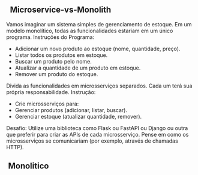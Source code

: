 ## &nbsp; Microservice-vs-Monolith

Vamos imaginar um sistema simples de gerenciamento de estoque. Em um modelo monolítico, todas as funcionalidades estariam em um único programa.
Instruções do Programa:
- Adicionar um novo produto ao estoque (nome, quantidade, preço).
- Listar todos os produtos em estoque.
- Buscar um produto pelo nome.
- Atualizar a quantidade de um produto em estoque.
- Remover um produto do estoque.


Divida as funcionalidades em microsserviços separados. Cada um terá sua própria responsabilidade.
Instrução:
- Crie microsserviços para:
- Gerenciar produtos (adicionar, listar, buscar).
- Gerenciar estoque (atualizar quantidade, remover).

Desafio: 
Utilize uma biblioteca como Flask ou FastAPI ou Django ou outra que preferir para criar as APIs de cada microsserviço.
Pense em como os microsserviços se comunicariam (por exemplo, através de chamadas HTTP).


## &nbsp;Monolitico
